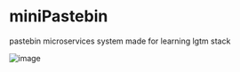 # miniPastebin
pastebin microservices system made for learning lgtm stack

![image](https://github.com/user-attachments/assets/63b36e46-975c-4338-9363-bdd1b2029296)

